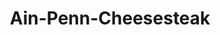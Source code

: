 ---
pid: CH831
title: Ain-Penn-Cheesesteak
location_transcription: tallest building
zipcode: '32505'
outside_phl: 'Pensacola FL '
neighborhood: 
age: '25'
age_range: 20-29
instagram: 
image_file_name: CH_831.jpg
proposal_transcription: Animatronic William Penn stuffing his face with philly cheesesteaks
topic: Figure,Food,History,Philadelphia
topic_summary: 0, 0, 0, 0
type: Other No Form
keywords_other: animatronic, william penn, philly cheesesteaks
credit: Sarah Brown
image_labels: 
twitter: 
facebook: 
permalink: "/monuments/ch831/"
layout: item-page
---